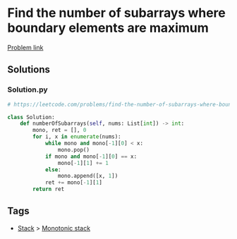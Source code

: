 # Find the number of subarrays where boundary elements are maximum

[Problem link](https://leetcode.com/problems/find-the-number-of-subarrays-where-boundary-elements-are-maximum/)

## Solutions


### Solution.py
```py
# https://leetcode.com/problems/find-the-number-of-subarrays-where-boundary-elements-are-maximum/

class Solution:
    def numberOfSubarrays(self, nums: List[int]) -> int:
        mono, ret = [], 0
        for i, x in enumerate(nums):
            while mono and mono[-1][0] < x:
                mono.pop()
            if mono and mono[-1][0] == x:
                mono[-1][1] += 1
            else:
                mono.append([x, 1])
            ret += mono[-1][1]
        return ret
```
## Tags

* [Stack](/README.md#Stack) > [Monotonic stack](/README.md#Stack-Monotonic_stack)
